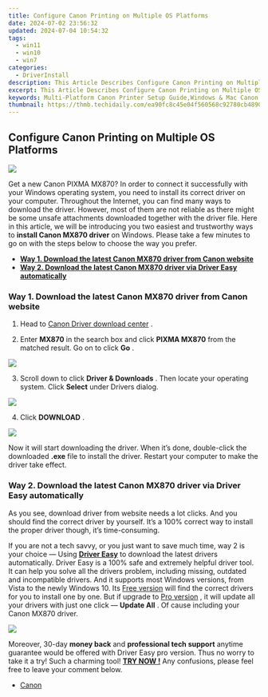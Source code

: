 ```yaml
---
title: Configure Canon Printing on Multiple OS Platforms
date: 2024-07-02 23:56:32
updated: 2024-07-04 10:54:32
tags:
  - win11
  - win10
  - win7
categories:
  - DriverInstall
description: This Article Describes Configure Canon Printing on Multiple OS Platforms
excerpt: This Article Describes Configure Canon Printing on Multiple OS Platforms
keywords: Multi-Platform Canon Printer Setup Guide,Windows & Mac Canon Printer Configuration,Integrating Canon Devices Across Operating Systems,Cross-Compatible Canon Printer Settings,Unified Canon Printing on Different OS Platforms,Step-by-Step Canon Printer Installation Multi-OS,Optimizing Canon Printer Functionality Windows/Mac/Linux
thumbnail: https://thmb.techidaily.com/ea90fc8c45e04f560568c92780cb489093bd55fc49ac8140b1c1038ab7e89004.jpg
---
```


## Configure Canon Printing on Multiple OS Platforms

![](https://images.drivereasy.com/wp-content/uploads/2017/05/1-5.jpg)

 Get a new Canon PIXMA MX870? In order to connect it successfully with your Windows operating system, you need to install its correct driver on your computer. Throughout the Internet, you can find many ways to download the driver. However, most of them are not reliable as there might be some unsafe attachments downloaded together with the driver file. Here in this article, we will be introducing you two easiest and trustworthy ways to **install Canon MX870 driver** on Windows. Please take a few minutes to go on with the steps below to choose the way you prefer.

* [**Way 1. Download the latest Canon MX870 driver from Canon website**](#Way1)
* [**Way 2. Download the latest Canon MX870 driver via Driver Easy automatically**](#Way2)

### **Way 1\. Download the latest Canon MX870 driver from Canon website**

 1) Head to [Canon Driver download center](https://www.usa.canon.com/internet/portal/us/home/support?tab=drivers) .

 2) Enter **MX870**  in the search box and click **PIXMA MX870** from the matched result. Go on to click **Go** .

![](https://images.drivereasy.com/wp-content/uploads/2017/05/3-4.jpg)

 3) Scroll down to click **Driver & Downloads** . Then locate your operating system. Click **Select**  under Drivers dialog.

![](https://images.drivereasy.com/wp-content/uploads/2017/05/4-5.jpg)

 4) Click **DOWNLOAD** .

![](https://images.drivereasy.com/wp-content/uploads/2017/05/5-4.jpg)

 Now it will start downloading the driver. When it’s done, double-click the downloaded **.exe**  file to install the driver. Restart your computer to make the driver take effect.

### Way 2\. Download the latest Canon MX870 driver via Driver Easy automatically

 As you see, download driver from website needs a lot clicks. And you should find the correct driver by yourself. It’s a 100% correct way to install the proper driver though, it’s time-consuming.

 If you are not a tech savvy, or you just want to save much time, way 2 is your choice — Using **[Driver Easy](https://tools.techidaily.com/drivereasy/download/)**  to download the latest drivers automatically. Driver Easy is a 100% safe and extremely helpful driver tool. It can help you solve all the drivers problem, including missing, outdated and incompatible drivers. And it supports most Windows versions, from Vista to the newly Windows 10\. Its [Free version](https://tools.techidaily.com/drivereasy/download/) will find the correct drivers for you to install one by one. But if upgrade to [Pro version](https://tools.techidaily.com/drivereasy/download/) , it will update all your drivers with just one click — **Update All** . Of cause including your Canon MX870 driver.

![](https://images.drivereasy.com/wp-content/uploads/2017/05/6-4.jpg)

 Moreover, 30-day **money back** and **professional tech support** anytime guarantee would be offered with Driver Easy pro version. Thus no worry to take it a try! Such a charming tool! **[TRY NOW !](https://tools.techidaily.com/drivereasy/download/)**  Any confusions, please feel free to leave your comment below.

* [Canon](https://tools.techidaily.com/drivereasy/download/)

<ins class="adsbygoogle"
     style="display:block"
     data-ad-format="autorelaxed"
     data-ad-client="ca-pub-7571918770474297"
     data-ad-slot="1223367746"></ins>



<ins class="adsbygoogle"
     style="display:block"
     data-ad-client="ca-pub-7571918770474297"
     data-ad-slot="8358498916"
     data-ad-format="auto"
     data-full-width-responsive="true"></ins>
